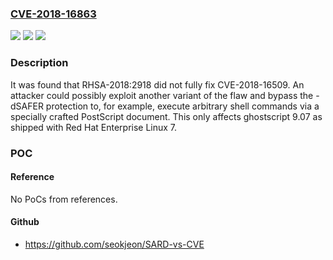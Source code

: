 ### [CVE-2018-16863](https://cve.mitre.org/cgi-bin/cvename.cgi?name=CVE-2018-16863)
![](https://img.shields.io/static/v1?label=Product&message=ghostscript&color=blue)
![](https://img.shields.io/static/v1?label=Version&message=%3D%209.07%20&color=brighgreen)
![](https://img.shields.io/static/v1?label=Vulnerability&message=CWE-184&color=brighgreen)

### Description

It was found that RHSA-2018:2918 did not fully fix CVE-2018-16509. An attacker could possibly exploit another variant of the flaw and bypass the -dSAFER protection to, for example, execute arbitrary shell commands via a specially crafted PostScript document. This only affects ghostscript 9.07 as shipped with Red Hat Enterprise Linux 7.

### POC

#### Reference
No PoCs from references.

#### Github
- https://github.com/seokjeon/SARD-vs-CVE

